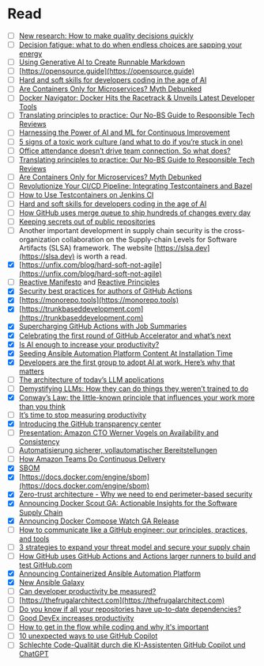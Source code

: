 # Read

- [ ] [New research: How to make quality decisions quickly](https://www.atlassian.com/blog/strategy/how-to-make-quality-decisions)
- [ ] [Decision fatigue: what to do when endless choices are sapping your energy](https://www.atlassian.com/blog/productivity/decision-fatigue)
- [ ] [Using Generative AI to Create Runnable Markdown](https://www.docker.com/blog/using-generative-ai-to-create-runnable-markdown/)
- [ ] [https://opensource.guide](https://opensource.guide)
- [ ] [Hard and soft skills for developers coding in the age of AI](https://github.blog/2024-03-07-hard-and-soft-skills-for-developers-coding-in-the-age-of-ai)
- [ ] [Are Containers Only for Microservices? Myth Debunked](https://www.docker.com/blog/are-containers-only-for-microservices-myth-debunked)
- [ ] [Docker Navigator: Docker Hits the Racetrack & Unveils Latest Developer Tools](https://www.docker.com/resources/2024-03-03-hits-racetrack-developer-tools)
- [ ] [Translating principles to practice: Our No-BS Guide to Responsible Tech Reviews](https://www.atlassian.com/blog/strategy/responsible-tech-guide)
- [ ] [Harnessing the Power of AI and ML for Continuous Improvement](https://devm.io/devops/next-gen-devops)
- [ ] [5 signs of a toxic work culture (and what to do if you’re stuck in one)](https://www.atlassian.com/blog/teamwork/toxic-work-culture)
- [ ] [Office attendance doesn’t drive team connection. So what does?](https://www.atlassian.com/blog/distributed-work/intentional-togetherness-research)
- [ ] [Translating principles to practice: Our No-BS Guide to Responsible Tech Reviews](https://www.atlassian.com/blog/strategy/responsible-tech-guide)
- [ ] [Are Containers Only for Microservices? Myth Debunked](https://www.docker.com/blog/are-containers-only-for-microservices-myth-debunked)
- [ ] [Revolutionize Your CI/CD Pipeline: Integrating Testcontainers and Bazel](https://www.docker.com/blog/revolutionize-your-ci-cd-pipeline-integrating-testcontainers-and-bazel)
- [ ] [How to Use Testcontainers on Jenkins CI](https://www.docker.com/blog/how-to-use-testcontainers-on-jenkins-ci)
- [ ] [Hard and soft skills for developers coding in the age of AI](https://github.blog/2024-03-07-hard-and-soft-skills-for-developers-coding-in-the-age-of-ai)
- [ ] [How GitHub uses merge queue to ship hundreds of changes every day](https://github.blog/2024-03-06-how-github-uses-merge-queue-to-ship-hundreds-of-changes-every-day)
- [ ] [Keeping secrets out of public repositories](https://github.blog/2024-02-29-keeping-secrets-out-of-public-repositories)
- [ ] Another important development in supply chain security is the cross-organization collaboration on the Supply-chain Levels for Software Artifacts (SLSA) framework. The website [https://slsa.dev](https://slsa.dev) is worth a read.
- [x] [https://unfix.com/blog/hard-soft-not-agile](https://unfix.com/blog/hard-soft-not-agile)
- [ ] [Reactive Manifesto](https://reactivemanifesto.org) and [Reactive Principles](https://www.reactiveprinciples.org)
- [x] [Security best practices for authors of GitHub Actions](https://github.blog/2023-11-16-security-best-practices-for-authors-of-github-actions)
- [x] [https://monorepo.tools](https://monorepo.tools)
- [x] [https://trunkbaseddevelopment.com](https://trunkbaseddevelopment.com)
- [x] [Supercharging GitHub Actions with Job Summaries](https://github.blog/2022-05-09-supercharging-github-actions-with-job-summaries)
- [x] [Celebrating the first round of GitHub Accelerator and what’s next](https://github.blog/2023-11-02-celebrating-the-first-round-of-github-accelerator-and-whats-next)
- [x] [Is AI enough to increase your productivity?](https://stackoverflow.blog/2023/10/16/is-ai-enough-to-increase-your-productivity)
- [x] [Seeding Ansible Automation Platform Content At Installation Time](https://www.ansible.com/blog/seeding-ansible-automation-platform-content-at-installation-time)
- [x] [Developers are the first group to adopt AI at work. Here’s why that matters](https://github.blog/2023-10-27-developers-are-the-first-group-to-adopt-ai-at-work-heres-why-that-matters)
- [ ] [The architecture of today’s LLM applications](https://github.blog/2023-10-30-the-architecture-of-todays-llm-applications)
- [ ] [Demystifying LLMs: How they can do things they weren’t trained to do](https://github.blog/2023-10-27-demystifying-llms-how-they-can-do-things-they-werent-trained-to-do)
- [x] [Conway’s Law: the little-known principle that influences your work more than you think](https://www.atlassian.com/blog/teamwork/what-is-conways-law-acmi)
- [ ] [It’s time to stop measuring productivity](https://www.atlassian.com/blog/productivity/the-problem-with-productivity-metrics)
- [x] [Introducing the GitHub transparency center](https://github.blog/2023-10-31-introducing-the-github-transparency-center)
- [ ] [Presentation: Amazon CTO Werner Vogels on Availability and Consistency](https://eur01.safelinks.protection.outlook.com/?url=https%3A%2F%2Fwww.infoq.com%2Fnews%2F2007%2F08%2Fwerner-vogels-pres%2F&data=05%7C01%7Csebastian.sommerfeld%40provinzial.com%7C77f2eae22f204e0b1f4708dba4c65439%7C1a6db01b8131402a9eb676574bbaf515%7C1%7C0%7C638284944010097717%7CUnknown%7CTWFpbGZsb3d8eyJWIjoiMC4wLjAwMDAiLCJQIjoiV2luMzIiLCJBTiI6Ik1haWwiLCJXVCI6Mn0%3D%7C3000%7C%7C%7C&sdata=Zjj8tqFm2lUr40AwdaCmJETWvE2XHybPmFgL75H7BDQ%3D&reserved=0)
- [ ] [Automatisierung sicherer, vollautomatischer Bereitstellungen](https://eur01.safelinks.protection.outlook.com/?url=https%3A%2F%2Faws.amazon.com%2Fde%2Fbuilders-library%2Fautomating-safe-hands-off-deployments%2F&data=05%7C01%7Csebastian.sommerfeld%40provinzial.com%7C529ae76ece55431e585508dba4c6360f%7C1a6db01b8131402a9eb676574bbaf515%7C1%7C0%7C638284943430358991%7CUnknown%7CTWFpbGZsb3d8eyJWIjoiMC4wLjAwMDAiLCJQIjoiV2luMzIiLCJBTiI6Ik1haWwiLCJXVCI6Mn0%3D%7C3000%7C%7C%7C&sdata=bPtk0kljhQC%2BUymTeZbxbRXO4X0DgorBytPTuGtR4NU%3D&reserved=0)
- [ ] [How Amazon Teams Do Continuous Delivery](https://eur01.safelinks.protection.outlook.com/?url=https%3A%2F%2Fwww.infoq.com%2Fnews%2F2020%2F07%2Fcontinuous-delivery-amazon%2F&data=05%7C01%7Csebastian.sommerfeld%40provinzial.com%7C3112f6468c0e4f38042408dba4c60ed9%7C1a6db01b8131402a9eb676574bbaf515%7C1%7C0%7C638284942783757384%7CUnknown%7CTWFpbGZsb3d8eyJWIjoiMC4wLjAwMDAiLCJQIjoiV2luMzIiLCJBTiI6Ik1haWwiLCJXVCI6Mn0%3D%7C3000%7C%7C%7C&sdata=3L8tb9%2BaqqL2pFpgW4xEvmuQDkHah9%2F9OHfdt499LIc%3D&reserved=0)
- [x] [SBOM](https://ntia.gov/sites/default/files/publications/sbom_at_a_glance_apr2021_0.pdf)
- [x] [https://docs.docker.com/engine/sbom](https://docs.docker.com/engine/sbom)
- [x] [Zero-trust architecture - Why we need to end perimeter-based security](https://www.codecentric.de/wissens-hub/blog/zero-trust-architecture-why-we-need-to-end-perimeter-based-security)
- [x] [Announcing Docker Scout GA: Actionable Insights for the Software Supply Chain](https://www.docker.com/blog/announcing-docker-scout-ga)
- [x] [Announcing Docker Compose Watch GA Release](https://www.docker.com/blog/announcing-docker-compose-watch-ga-release)
- [ ] [How to communicate like a GitHub engineer: our principles, practices, and tools](https://github.blog/2023-10-04-how-to-communicate-like-a-github-engineer-our-principles-practices-and-tools)
- [ ] [3 strategies to expand your threat model and secure your supply chain](https://github.blog/2023-10-03-3-strategies-to-expand-your-threat-model-and-secure-your-supply-chain)
- [ ] [How GitHub uses GitHub Actions and Actions larger runners to build and test GitHub.com](https://github.blog/2023-09-26-how-github-uses-github-actions-and-actions-larger-runners-to-build-and-test-github-com)
- [x] [Announcing Containerized Ansible Automation Platform](https://www.ansible.com/blog/announcing-containerized-ansible-automation-platform)
- [x] [New Ansible Galaxy](https://www.ansible.com/blog/new-ansible-galaxy)
- [ ] [Can developer productivity be measured?](https://stackoverflow.blog/2020/12/07/measuring-developer-productivity)
- [ ] [https://thefrugalarchitect.com](https://thefrugalarchitect.com)
- [ ] [Do you know if all your repositories have up-to-date dependencies?](https://github.blog/2024-01-25-do-you-know-if-all-your-repositories-have-up-to-date-dependencies)
- [ ] [Good DevEx increases productivity](https://github.blog/2024-01-23-good-devex-increases-productivity)
- [ ] [How to get in the flow while coding and why it's important](https://github.blog/2024-01-22-how-to-get-in-the-flow-while-coding-and-why-its-important)
- [ ] [10 unexpected ways to use GitHub Copilot](https://github.blog/2024-01-22-10-unexpected-ways-to-use-github-copilot)
- [ ] [Schlechte Code-Qualität durch die KI-Assistenten GitHub Copilot und ChatGPT](https://www.heise.de/news/Schlechte-Code-Qualitaet-durch-die-KI-Assistenten-GitHub-Copilot-und-ChatGPT-9609271.html)
